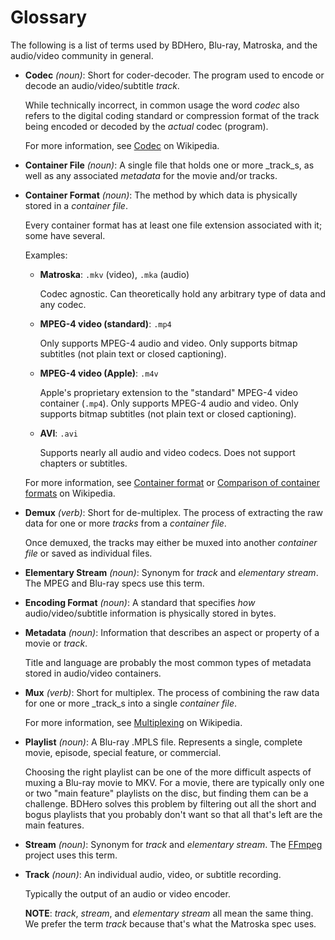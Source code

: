 # Glossary

The following is a list of terms used by BDHero, Blu-ray, Matroska, and the audio/video community in general.

*  **Codec** _(noun)_: Short for coder-decoder.  The program used to encode or decode an audio/video/subtitle _track_.

    While technically incorrect, in common usage the word _codec_ also refers to the digital coding standard
    or compression format of the track being encoded or decoded by the _actual_ codec (program).

    For more information, see [Codec][codec] on Wikipedia.

*  **Container File** _(noun)_: A single file that holds one or more _track_s, as well as any associated
    _metadata_ for the movie and/or tracks.

*  **Container Format** _(noun)_: The method by which data is physically stored in a _container file_.

    Every container format has at least one file extension associated with it; some have several.

    Examples:

    *  **Matroska**: ```.mkv``` (video), ```.mka``` (audio)

        Codec agnostic.  Can theoretically hold any arbitrary type of data and any codec.

    *  **MPEG-4 video (standard)**: ```.mp4```

        Only supports MPEG-4 audio and video.  Only supports bitmap subtitles (not plain text or closed captioning).

    *  **MPEG-4 video (Apple)**: ```.m4v```

        Apple's proprietary extension to the "standard" MPEG-4 video container (```.mp4```).
        Only supports MPEG-4 audio and video.  Only supports bitmap subtitles (not plain text or closed captioning).

    *  **AVI**: ```.avi```

        Supports nearly all audio and video codecs.  Does not support chapters or subtitles.

    For more information, see [Container format][container-format] or [Comparison of container formats][container-format-comparison]
    on Wikipedia.

*  **Demux** _(verb)_: Short for de-multiplex.  The process of extracting the raw data for one or more _tracks_ from a _container file_.

    Once demuxed, the tracks may either be muxed into another _container file_ or saved as individual files.

*  **Elementary Stream** _(noun)_: Synonym for _track_ and _elementary stream_.  The MPEG and Blu-ray specs use this term.

*  **Encoding Format** _(noun)_: A standard that specifies _how_ audio/video/subtitle information is physically stored in bytes.

*  **Metadata** _(noun)_: Information that describes an aspect or property of a movie or _track_.

    Title and language are probably the most common types of metadata stored in audio/video containers.

*  **Mux** _(verb)_: Short for multiplex.  The process of combining the raw data for one or more _track_s into a single _container file_.

    For more information, see [Multiplexing][multiplexing] on Wikipedia.

*  **Playlist** _(noun)_: A Blu-ray .MPLS file.  Represents a single, complete movie, episode, special feature, or commercial.

    Choosing the right playlist can be one of the more difficult aspects of muxing a Blu-ray movie to MKV.
    For a movie, there are typically only one or two "main feature" playlists on the disc, but finding them can be a challenge.
    BDHero solves this problem by filtering out all the short and bogus playlists that you probably don't want
    so that all that's left are the main features.

*  **Stream** _(noun)_: Synonym for _track_ and _elementary stream_.  The [FFmpeg][ffmpeg] project uses this term.

*  **Track** _(noun)_: An individual audio, video, or subtitle recording.

    Typically the output of an audio or video encoder.

    **NOTE**: _track_, _stream_, and _elementary stream_ all mean the same thing.
    We prefer the term _track_ because that's what the Matroska spec uses.

[ffmpeg]: http://ffmpeg.org/
[multiplexing]: http://en.wikipedia.org/wiki/Multiplexing
[codec]: http://en.wikipedia.org/wiki/Codec
[container-format]: http://en.wikipedia.org/wiki/Container_format_(digital)
[container-format-comparison]: http://en.wikipedia.org/wiki/Comparison_of_container_formats
